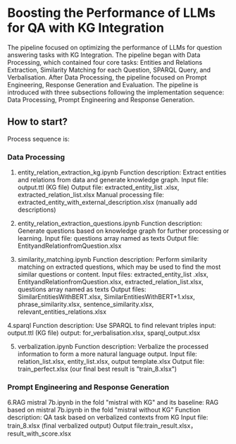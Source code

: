 # Boosting the Performance of LLMs for QA with KG Integration

The pipeline focused on optimizing the performance of LLMs for question answering tasks with KG Integration. The pipeline began with Data Processing, which contained four core tasks: Entities and Relations Extraction, Similarity Matching for each Question, SPARQL Query, and Verbalisation. After Data Processing, the pipeline focused on Prompt Engineering, Response Generation and Evaluation. The pipeline is introduced with three subsections following the implementation sequence: Data Processing, Prompt Engineering and Response Generation.


## How to start?
Process sequence is:

### Data Processing

1. entity_relation_extraction_kg.ipynb
Function description: Extract entities and relations from data and generate knowledge graph.
Input file: output.ttl (KG file)
Output file: extracted_entity_list .xlsx, extracted_relation_list.xlsx
Manual processing file: extracted_entity_with_external_description.xlsx (manually add descriptions)

2. entity_relation_extraction_questions.ipynb
Function description: Generate questions based on knowledge graph for further processing or learning.
Input file: questions array named as texts
Output file: EntityandRelationfromQuestion.xlsx

3. similarity_matching.ipynb
Function description: Perform similarity matching on extracted questions, which may be used to find the most similar questions or content.
Input files: extracted_entity_list .xlsx, EntityandRelationfromQuestion.xlsx, extracted_relation_list.xlsx, questions array named as texts
Output files: SimilarEntitiesWithBERT.xlsx, SimilarEntitiesWithBERT+1.xlsx, phrase_similarity.xlsx, sentence_similarity.xlsx, relevant_entities_relations.xlsx

4.sparql
Function description: Use SPARQL to find relevant triples
input: output.ttl (KG file)
output: for_verbalisation.xlsx, sparql_output.xlsx

5. verbalization.ipynb
Function description: Verbalize the processed information to form a more natural language output.
Input file: relation_list.xlsx, entity_list.xlsx, output template.xlsx
Output file: train_perfect.xlsx (our final best result is "train_8.xlsx")

### Prompt Engineering and Response Generation

6.RAG mistral 7b.ipynb in the fold "mistral with KG" and its baseline: RAG based on mistral 7b.ipynb in the fold "mistral without KG"
Function description: QA task based on verbalized contexts from KG
Input file: train_8.xlsx (final verbalized output)
Output file:train_result.xlsx， result_with_score.xlsx

